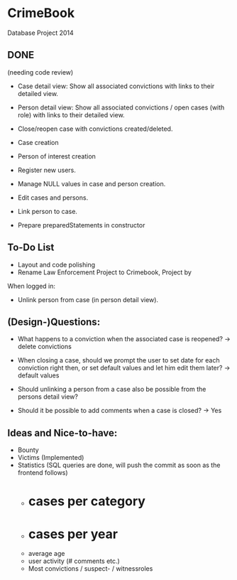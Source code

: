 CrimeBook
=========

Database Project 2014


DONE
-----------
(needing code review)

- Case detail view: Show all associated convictions with links to their detailed view.

- Person detail view: Show all associated convictions / open cases (with role)  with links to their detailed view.

- Close/reopen case with convictions created/deleted.

- Case creation
- Person of interest creation
- Register new users.

- Manage NULL values in case and person creation.

- Edit cases and persons.
- Link person to case.

- Prepare preparedStatements in constructor

To-Do List
-----------

- Layout and code polishing
- Rename Law Enforcement Project to Crimebook, Project by <our names>


When logged in:
  - Unlink person from case (in person detail view).
  



(Design-)Questions:
-----------

- What happens to a conviction when the associated case is reopened?
    -> delete convictions


- When closing a case, should we prompt the user to set date for each conviction right then, or set default values and let him edit them later?
    -> default values

- Should unlinking a person from a case also be possible from the persons detail view?

- Should it be possible to add comments when a case is closed?
    -> Yes

Ideas and Nice-to-have:
-----------

- Bounty
- Victims (Implemented)
- Statistics (SQL queries are done, will push the commit as soon as the frontend follows)
  - # cases per category
  - # cases per year
  - average age
  - user activity (# comments etc.)
  - Most convictions / suspect- / witnessroles

